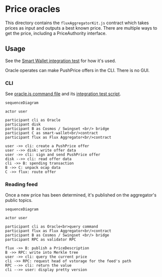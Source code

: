 # Price oracles

This directory contains the `fluxAggregatorKit.js` contract which takes prices as
input and outputs a best known price. There are multiple ways to get the price,
including a PriceAuthority interface.

## Usage

See the [Smart Wallet integration test](/packages/inter-protocol/test/smartWallet/test-oracle-integration.js) for how it's used.

Oracle operates can make PushPrice offers in the CLI. There is no GUI.

### CLI

See [oracle.js command file](/packages/agoric-cli/src/commands/oracle.js) and its [integration test script](/packages/agoric-cli/test/agops-oracle-smoketest.sh).

```mermaid
sequenceDiagram

actor user

participant cli as Oracle
participant disk
participant B as Cosmos / Swingset <br/> bridge
participant C as smart-wallet<br/>contract
participant flux as Flux Aggregator<br/>contract

user ->> cli: create a PushPrice offer
user -->> disk: write offer data
user ->> cli: sign and send PushPrice offer
disk -->> cli: read offer data
cli ->> B: spending transaction
B ->> C: unpack ocap data
C ->> flux: route offer
```

### Reading feed

Once a new price has been determined, it's published on the aggregator's public topics.

```mermaid
sequenceDiagram

actor user

participant cli as Oracle<br>query command
participant flux as Flux Aggregator<br/>contract
participant B as Cosmos / Swingset <br/> bridge
participant RPC as validator RPC

flux ->> B: publish a PriceDescription
B ->> RPC: write into Merkle tree
user ->> cli: query the current price
cli ->> RPC: request head of vstorage for the feed's path
RPC -->> cli: return the value
cli -->> user: display pretty version
```

